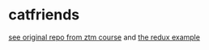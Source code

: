 # catfriends

[see original repo from ztm course](https://github.com/aneagoie/robofriends) and [the redux example](https://github.com/aneagoie/robofriends-redux)
